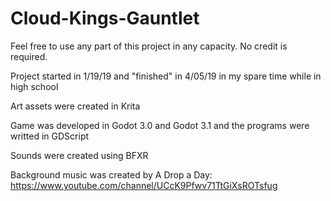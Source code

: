 # Cloud-Kings-Gauntlet
Feel free to use any part of this project in any capacity. No credit is required.

Project started in 1/19/19 and "finished" in 4/05/19 in my spare time while in high school

Art assets were created in Krita

Game was developed in Godot 3.0 and Godot 3.1 and the programs were writted in GDScript

Sounds were created using BFXR

Background music was created by A Drop a Day: https://www.youtube.com/channel/UCcK9Pfwv71TtGiXsROTsfug
